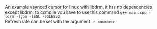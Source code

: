An example vsynced cursor for linux with libdrm, it has no dependencies except libdrm, to compile you have to use this command `g++ main.cpp -ldrm -lgbm -lEGL -lGLESv2` \
Refresh rate can be set with the argument `-r <number>`
